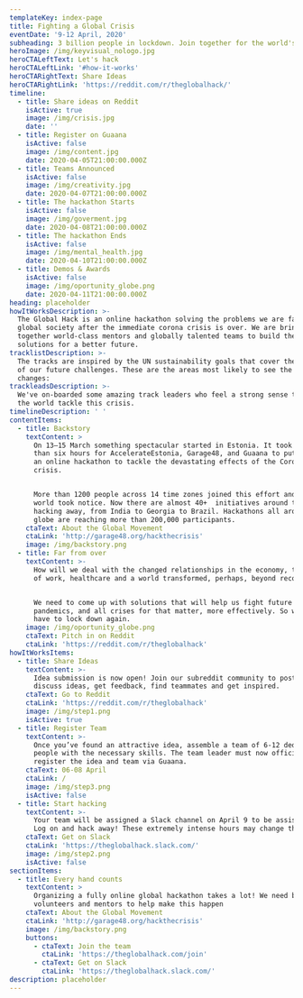 ```yaml
---
templateKey: index-page
title: Fighting a Global Crisis
eventDate: '9-12 April, 2020'
subheading: 3 billion people in lockdown. Join together for the world's biggest hackathon.
heroImage: /img/keyvisual_nologo.jpg
heroCTALeftText: Let's hack
heroCTALeftLink: '#how-it-works'
heroCTARightText: Share Ideas
heroCTARightLink: 'https://reddit.com/r/theglobalhack/'
timeline:
  - title: Share ideas on Reddit
    isActive: true
    image: /img/crisis.jpg
    date: ''
  - title: Register on Guaana
    isActive: false
    image: /img/content.jpg
    date: 2020-04-05T21:00:00.000Z
  - title: Teams Announced
    isActive: false
    image: /img/creativity.jpg
    date: 2020-04-07T21:00:00.000Z
  - title: The hackathon Starts
    isActive: false
    image: /img/goverment.jpg
    date: 2020-04-08T21:00:00.000Z
  - title: The hackathon Ends
    isActive: false
    image: /img/mental_health.jpg
    date: 2020-04-10T21:00:00.000Z
  - title: Demos & Awards
    isActive: false
    image: /img/oportunity_globe.png
    date: 2020-04-11T21:00:00.000Z
heading: placeholder
howItWorksDescription: >-
  The Global Hack is an online hackathon solving the problems we are facing as a
  global society after the immediate corona crisis is over. We are bringing
  together world-class mentors and globally talented teams to build the
  solutions for a better future.
tracklistDescription: >-
  The tracks are inspired by the UN sustainability goals that cover the majority
  of our future challenges. These are the areas most likely to see the biggest
  changes:
trackleadsDescription: >-
  We've on-boarded some amazing track leaders who feel a strong sense to help
  the world tackle this crisis.
timelineDescription: ' '
contentItems:
  - title: Backstory
    textContent: >
      On 13–15 March something spectacular started in Estonia. It took fewer
      than six hours for AccelerateEstonia, Garage48, and Guaana to put together
      an online hackathon to tackle the devastating effects of the Coronavirus
      crisis. 


      More than 1200 people across 14 time zones joined this effort and the
      world took notice. Now there are almost 40+  initiatives around the globe
      hacking away, from India to Georgia to Brazil. Hackathons all around the
      globe are reaching more than 200,000 participants.
    ctaText: About the Global Movement
    ctaLink: 'http://garage48.org/hackthecrisis'
    image: /img/backstory.png
  - title: Far from over
    textContent: >-
      How will we deal with the changed relationships in the economy, the future
      of work, healthcare and a world transformed, perhaps, beyond recognition? 


      We need to come up with solutions that will help us fight future
      pandemics, and all crises for that matter, more effectively. So we never
      have to lock down again.
    image: /img/oportunity_globe.png
    ctaText: Pitch in on Reddit
    ctaLink: 'https://reddit.com/r/theglobalhack'
howItWorksItems:
  - title: Share Ideas
    textContent: >-
      Idea submission is now open! Join our subreddit community to post and
      discuss ideas, get feedback, find teammates and get inspired.
    ctaText: Go to Reddit
    ctaLink: 'https://reddit.com/r/theglobalhack'
    image: /img/step1.png
    isActive: true
  - title: Register Team
    textContent: >-
      Once you’ve found an attractive idea, assemble a team of 6-12 dedicated
      people with the necessary skills. The team leader must now officially
      register the idea and team via Guaana.
    ctaText: 06-08 April
    ctaLink: /
    image: /img/step3.png
    isActive: false
  - title: Start hacking
    textContent: >-
      Your team will be assigned a Slack channel on April 9 to be assisted via.
      Log on and hack away! These extremely intense hours may change the world!
    ctaText: Get on Slack
    ctaLink: 'https://theglobalhack.slack.com/'
    image: /img/step2.png
    isActive: false
sectionItems:
  - title: Every hand counts
    textContent: >
      Organizing a fully online global hackathon takes a lot! We need both
      volunteers and mentors to help make this happen
    ctaText: About the Global Movement
    ctaLink: 'http://garage48.org/hackthecrisis'
    image: /img/backstory.png
    buttons:
      - ctaText: Join the team
        ctaLink: 'https://theglobalhack.com/join'
      - ctaText: Get on Slack
        ctaLink: 'https://theglobalhack.slack.com/'
description: placeholder
---
```

